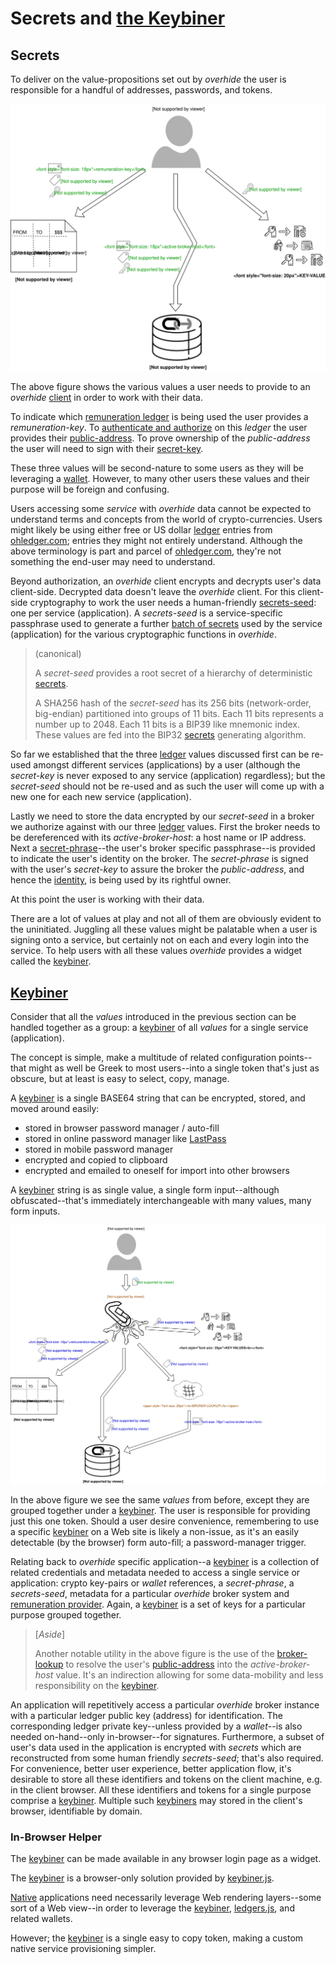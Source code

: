 # Secrets and [the Keybiner](https://github.com/overhide/keybiner.js)

## Secrets

To deliver on the value-propositions set out by *overhide* the user is responsible for a handful of addresses, passwords, and tokens.

![Secrets user is responsible for.](images/secrets.svg)

The above figure shows the various values a user needs to provide to an *overhide* [client](https://github.com/overhide/overhide#overhidejs) in order to work with their data.

To indicate which [remuneration ledger](https://github.com/overhide/overhide#remuneration-api) is being used the user provides a *remuneration-key*.  To [authenticate and authorize](https://github.com/overhide/ledgers.js/blob/master/why/why.md) on this *ledger* the user provides their [public-address](glossary.md#user-address).  To prove ownership of the *public-address* the user will need to sign with their [secret-key](glossary.md#private-key--secret-key).

These three values will be second-nature to some users as they will be leveraging a [wallet](glossary.md#wallet).  However, to many other users these values and their purpose will be foreign and confusing.  

Users accessing some *service* with *overhide* data cannot be expected to understand terms and concepts from the world of crypto-currencies.  Users might likely be using either free or US dollar [ledger](https://github.com/overhide/overhide#remuneration-api) entries from [ohledger.com](https://ohledger.com); entries they might not entirely understand.  Although the above terminology is part and parcel of [ohledger.com](https://ohledger.com), they're not something the end-user may need to understand.

Beyond authorization, an *overhide* client encrypts and decrypts user's data client-side.  Decrypted data doesn't leave the *overhide* client.  For this client-side cryptography to work the user needs a human-friendly [secrets-seed](glossary.md#secrets): one per service (application).  A *secrets-seed* is a service-specific passphrase used to generate a further [batch of secrets](glossary.md#secrets) used by the service (application) for the various cryptographic functions in *overhide*.

> (canonical)
>
> A *secret-seed* provides a root secret of a hierarchy of deterministic [secrets](glossary.md#secrets).
>
> A SHA256 hash of the *secret-seed* has its 256 bits (network-order, big-endian) partitioned into groups of 11 bits.  Each 11 bits represents a number up to 2048.  Each 11 bits is a BIP39 like mnemonic index.  These values are fed into the BIP32 [secrets](glossary.md#secrets) generating algorithm.

So far we established that the three [ledger](https://github.com/overhide/overhide#remuneration-api) values discussed first can be re-used amongst different services (applications) by a user (although the *secret-key* is never exposed to any service (application) regardless); but the *secret-seed* should not be re-used and as such the user will come up with a new one for each new service (application).

Lastly we need to store the data encrypted by our *secret-seed* in a broker we authorize against with our three [ledger](https://github.com/overhide/overhide#remuneration-api) values.  First the broker needs to be dereferenced with its *active-broker-host*: a host name or IP address.  Next a [secret-phrase](glossary.md#secret-phrase)--the user's broker specific passphrase--is provided to indicate the user's identity on the broker.  The *secret-phrase* is signed with the user's *secret-key* to assure the broker the *public-address*, and hence the [identity](identity.md), is being used by its rightful owner.

At this point the user is working with their data.  

There are a lot of values at play and not all of them are obviously evident to the uninitiated.  Juggling all these values might be palatable when a user is signing onto a service, but certainly not on each and every login into the service.  To help users with all these values *overhide* provides a widget called the [keybiner](https://github.com/overhide/keybiner.js).

## [Keybiner](https://github.com/overhide/keybiner.js)

Consider that all the *values* introduced in the previous section can be handled together as a group: a [keybiner](https://github.com/overhide/keybiner.js) of all *values* for a single service (application).

The concept is simple, make a multitude of related configuration points--that might as well be Greek to most users--into a single token that's just as obscure, but at least is easy to select, copy, manage.

A [keybiner](https://github.com/overhide/keybiner.js) is a single BASE64 string that can be encrypted, stored, and moved around easily:

* stored in browser password manager / auto-fill
* stored in online password manager like [LastPass](https://www.lastpass.com)
* stored in mobile password manager
* encrypted and copied to clipboard
* encrypted and emailed to oneself for import into other browsers

A [keybiner](https://github.com/overhide/keybiner.js) string is as single value, a single form input--although obfuscated--that's immediately interchangeable with many values, many form inputs.

![Keybiner](images/keybiner.svg)

In the above figure we see the same *values* from before, except they are grouped together under a [keybiner](https://github.com/overhide/keybiner.js).  The user is responsible for providing just this one token.  Should a user desire convenience, remembering to use a specific [keybiner](https://github.com/overhide/keybiner.js) on a Web site is likely a non-issue, as it's an easily detectable (by the browser) form auto-fill; a password-manager trigger.

Relating back to *overhide* specific application--a [keybiner](https://github.com/overhide/keybiner.js) is a collection of related credentials and metadata needed to access a single service or application: crypto key-pairs or *wallet* references, a *secret-phrase*, a *secrets-seed*, metadata for a particular *overhide* broker system and [remuneration provider](remuneration-api.md).  Again, a [keybiner](https://github.com/overhide/keybiner.js) is a set of keys for a particular purpose grouped together.

> [*Aside*]
>
> Another notable utility in the above figure is the use of the [broker-lookup](lookup.md) to resolve the user's [public-address](glossary.md#user-address) into the *active-broker-host* value.  It's an indirection allowing for some data-mobility and less responsibility on the [keybiner](https://github.com/overhide/keybiner.js).

An application will repetitively access a particular *overhide* broker instance with a particular ledger public key (address) for identification.  The corresponding ledger private key--unless provided by a *wallet*--is also needed on-hand--only in-browser--for signatures.  Furthermore, a subset of user's data used in the application is encrypted with *secrets* which are reconstructed from some human friendly *secrets-seed*; that's also required.  For convenience, better user experience, better application flow, it's desirable to store all these identifiers and tokens on the client machine, e.g. in the client browser.  All these identifiers and tokens for a single purpose comprise a [keybiner](https://github.com/overhide/keybiner.js).  Multiple such [keybiners](https://github.com/overhide/keybiner.js) may stored in the client's browser, identifiable by domain.

### In-Browser Helper

The [keybiner](https://github.com/overhide/keybiner.js) can be made available in any browser login page as a widget.  

The [keybiner](https://github.com/overhide/keybiner.js) is a browser-only solution provided by [keybiner.js](https://github.com/overhide/keybiner.js).

[Native](https://github.com/overhide/overhide#overhidec) applications need necessarily leverage Web rendering layers--some sort of a Web view--in order to leverage the [keybiner](https://github.com/overhide/keybiner.js), [ledgers.js](https://www.npmjs.com/package/ledgers.js), and related wallets.  

However; the [keybiner](https://github.com/overhide/keybiner.js) is a single easy to copy token, making a custom native service provisioning simpler.
